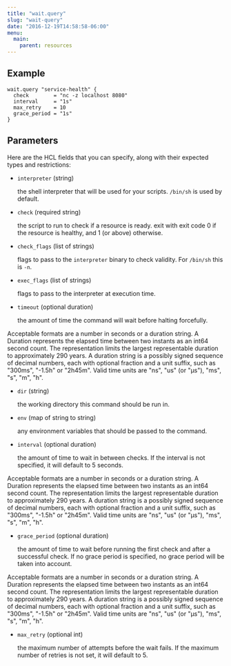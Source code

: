 ```yaml
---
title: "wait.query"
slug: "wait-query"
date: "2016-12-19T14:58:58-06:00"
menu:
  main:
    parent: resources
---
```





## Example

```hcl
wait.query "service-health" {
  check        = "nc -z localhost 8080"
  interval     = "1s"
  max_retry    = 10
  grace_period = "1s"
}

```


## Parameters

Here are the HCL fields that you can specify, along with their expected types
and restrictions:


- `interpreter` (string)

  the shell interpreter that will be used for your scripts. `/bin/sh` is
used by default.

- `check` (required string)

  the script to run to check if a resource is ready. exit with exit code 0 if
the resource is healthy, and 1 (or above) otherwise.

- `check_flags` (list of strings)

  flags to pass to the `interpreter` binary to check validity. For
`/bin/sh` this is `-n`.

- `exec_flags` (list of strings)

  flags to pass to the interpreter at execution time.

- `timeout` (optional duration)

  the amount of time the command will wait before halting forcefully.

Acceptable formats are a number in seconds or a duration string. A Duration
represents the elapsed time between two instants as an int64 second count.
The representation limits the largest representable duration to approximately
290 years. A duration string is a possibly signed sequence of decimal numbers,
each with optional fraction and a unit suffix, such as "300ms", "-1.5h" or
"2h45m". Valid time units are "ns", "us" (or "µs"), "ms", "s", "m", "h".

- `dir` (string)

  the working directory this command should be run in.

- `env` (map of string to string)

  any environment variables that should be passed to the command.

- `interval` (optional duration)

  the amount of time to wait in between checks. If the interval is not
specified, it will default to 5 seconds.

Acceptable formats are a number in seconds or a duration string. A Duration
represents the elapsed time between two instants as an int64 second count.
The representation limits the largest representable duration to approximately
290 years. A duration string is a possibly signed sequence of decimal numbers,
each with optional fraction and a unit suffix, such as "300ms", "-1.5h" or
"2h45m". Valid time units are "ns", "us" (or "µs"), "ms", "s", "m", "h".

- `grace_period` (optional duration)

  the amount of time to wait before running the first check and after a
successful check. If no grace period is specified, no grace period will be
taken into account.

Acceptable formats are a number in seconds or a duration string. A Duration
represents the elapsed time between two instants as an int64 second count.
The representation limits the largest representable duration to approximately
290 years. A duration string is a possibly signed sequence of decimal numbers,
each with optional fraction and a unit suffix, such as "300ms", "-1.5h" or
"2h45m". Valid time units are "ns", "us" (or "µs"), "ms", "s", "m", "h".

- `max_retry` (optional int)

  the maximum number of attempts before the wait fails. If the maximum number
of retries is not set, it will default to 5.


